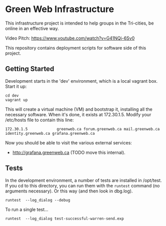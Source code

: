 # Green Web Infrastructure

This infrastructure project is intended to help groups in the
Tri-cities, be online in an effective way.

Video Pitch: https://www.youtube.com/watch?v=G41NQj-6Sv0

This repository contains deployment scripts for software
side of this project.

## Getting Started

Development starts in the 'dev' environment, which is a local vagrant
box. Start it up:

    cd dev
    vagrant up

This will create a virtual machine (VM) and bootstrap it, installing
all the necessary software.  When it's done, it exists at 172.30.1.5. Modify
your /etc/hosts file to contain this line:

    172.30.1.5             greenweb.ca forum.greenweb.ca mail.greenweb.ca identity.greenweb.ca grafana.greenweb.ca

Now you should be able to visit the various external services:

  - http://grafana.greenweb.ca (TODO move this internal).


## Tests

In the development environment, a number of tests are installed in
/opt/test.  If you cd to this directory, you can run them with the
`runtest` command (no arguments necessary). Or this way (and then
look in dbg.log).

    runtest  --log_dialog --debug

To run a single test...

    runtest  --log_dialog test-successful-warren-send.exp
